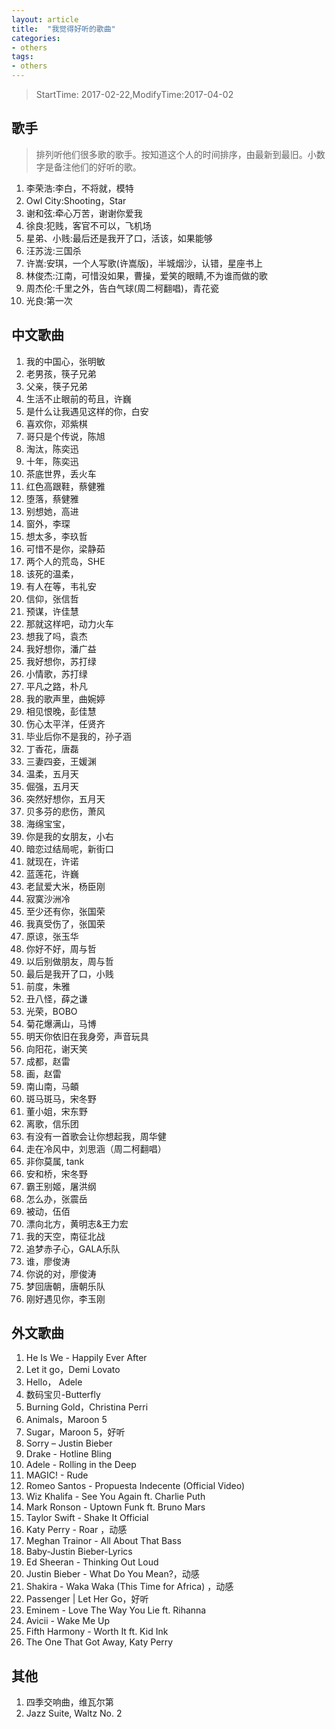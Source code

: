 ```yaml
---
layout: article
title:  "我觉得好听的歌曲"
categories:
- others
tags:
- others
---
```


> StartTime: 2017-02-22,ModifyTime:2017-04-02
<!---more--->

## 歌手
>排列听他们很多歌的歌手。按知道这个人的时间排序，由最新到最旧。小数字是备注他们的好听的歌。

1. 李荣浩:李白，不将就，模特  
2. Owl City:Shooting，Star  
3. 谢和弦:牵心万苦，谢谢你爱我  
4. 徐良:犯贱，客官不可以，飞机场  
5. 星弟、小贱:最后还是我开了口，活该，如果能够  
6. 汪苏泷:三国杀  
7. 许嵩:安琪，一个人写歌(许嵩版)，半城烟沙，认错，星座书上  
8. 林俊杰:江南，可惜没如果，曹操，爱笑的眼睛,不为谁而做的歌  
9. 周杰伦:千里之外，告白气球(周二柯翻唱)，青花瓷  
10. 光良:第一次  

## 中文歌曲
1. 我的中国心，张明敏
2. 老男孩，筷子兄弟
3. 父亲，筷子兄弟
4. 生活不止眼前的苟且，许巍
5. 是什么让我遇见这样的你，白安
6. 喜欢你，邓紫棋
7. 哥只是个传说，陈旭
8. 淘汰，陈奕迅
9. 十年，陈奕迅
10. 茶底世界，丢火车
11. 红色高跟鞋，蔡健雅
12. 堕落，蔡健雅
13. 别想她，高进
14. 窗外，李琛
15. 想太多，李玖哲
16. 可惜不是你，梁静茹
17. 两个人的荒岛，SHE
18. 该死的温柔，
19. 有人在等，韦礼安
20. 信仰，张信哲
21. 预谋，许佳慧
22. 那就这样吧，动力火车
23. 想我了吗，袁杰
24. 我好想你，潘广益
25. 我好想你，苏打绿
26. 小情歌，苏打绿
27. 平凡之路，朴凡
28. 我的歌声里，曲婉婷
29. 相见恨晚，彭佳慧
30. 伤心太平洋，任贤齐
31. 毕业后你不是我的，孙子涵
32. 丁香花，唐磊
33. 三妻四妾，王媛渊
34. 温柔，五月天
35. 倔强，五月天
36. 突然好想你，五月天
37. 贝多芬的悲伤，萧风
38. 海绵宝宝，
39. 你是我的女朋友，小右
40. 暗恋过结局呢，新街口
41. 就现在，许诺
42. 蓝莲花，许巍
43. 老鼠爱大米，杨臣刚
44. 寂寞沙洲冷
45. 至少还有你，张国荣
46. 我真受伤了，张国荣
47. 原谅，张玉华
48. 你好不好，周与哲
49. 以后别做朋友，周与哲
50. 最后是我开了口，小贱
51. 前度，朱雅
52. 丑八怪，薛之谦
53. 光荣，BOBO
54. 菊花爆满山，马博
55. 明天你依旧在我身旁，声音玩具
56. 向阳花，谢天笑
57. 成都，赵雷
58. 画，赵雷
59. 南山南，马頔
60. 斑马斑马，宋冬野
61. 董小姐，宋东野
62. 离歌，信乐团
63. 有没有一首歌会让你想起我，周华健
64. 走在冷风中，刘思涵（周二柯翻唱）
65. 非你莫属, tank
66. 安和桥，宋冬野
67. 霸王别姬，屠洪纲
68. 怎么办，张震岳
69. 被动，伍佰
70. 漂向北方，黄明志&王力宏
71. 我的天空，南征北战
72. 追梦赤子心，GALA乐队
73. 谁，廖俊涛
74. 你说的对，廖俊涛
75. 梦回唐朝，唐朝乐队
76. 刚好遇见你，李玉刚

## 外文歌曲
1. He Is We - Happily Ever After
2. Let it go，Demi Lovato
3. Hello， Adele
4. 数码宝贝-Butterfly
5. Burning Gold，Christina Perri
6. Animals，Maroon 5
7. Sugar，Maroon 5，好听
8. Sorry – Justin Bieber
9. Drake - Hotline Bling
10. Adele - Rolling in the Deep
11. MAGIC! - Rude
12. Romeo Santos - Propuesta Indecente (Official Video)
13. Wiz Khalifa - See You Again ft. Charlie Puth
14. Mark Ronson - Uptown Funk ft. Bruno Mars
15. Taylor Swift - Shake It Official
16. Katy Perry - Roar ，动感
17. Meghan Trainor - All About That Bass
18. Baby-Justin Bieber-Lyrics
19. Ed Sheeran - Thinking Out Loud
20. Justin Bieber - What Do You Mean?，动感
21. Shakira - Waka Waka (This Time for Africa) ，动感
22. Passenger | Let Her Go，好听
23. Eminem - Love The Way You Lie ft. Rihanna
24. Avicii - Wake Me Up
25. Fifth Harmony - Worth It ft. Kid Ink
26. The One That Got Away, Katy Perry

## 其他
1. 四季交响曲，维瓦尔第
2. Jazz Suite, Waltz No. 2
